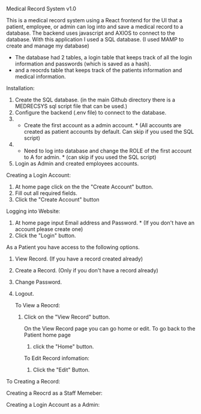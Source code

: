 Medical Record System v1.0

This is a medical record system using a React frontend for the UI that a patient, employee, or admin can log into and save a medical record to a database.
The backend uses javascript and AXIOS to connect to the database.
With this application I used a SQL database. (I used MAMP to create and manage my database)
  - The database had 2 tables, a login table that keeps track of all the login information and passwords (which is saved as a hash).
  - and a reocrds table that keeps track of the patients information and medical information.

Installation:
  1. Create the SQL database. (in the main Github directory there is a MEDRECSYS sql script file that can be used.)
  2. Configure the backend (.env file) to connect to the database. 
  3. * Create the first account as a admin account. * (All accounts are created as patient accounts by default. Can skip if you used the SQL script)
  4. * Need to log into database and change the ROLE of the first account to A for admin. * (can skip if you used the SQL script)
  5. Login as Admin and created employees accounts.



Creating a Login Account:
 1. At home page click on the the "Create Account" button.
 2. Fill out all required fields.
 3. Click the "Create Account" button

Logging into Website:
  1. At home page input Email address and Password. * (If you don't have an account please create one)
  2. Click the "Login" button.

As a Patient you have access to the following options.
1. View Record. (If you have a record created already)
2. Create a Record. (Only if you don't have a record already)
3. Change Password.
4. Logout.

   To View a Reocrd:
    1. Click on the "View Record" button.
  
       On the View Record page you can go home or edit.
       To go back to the Patient home page
       1. click the "Home" button.
          
       To Edit Record infomation:
         1. Click the "Edit" Button.

  To Creating a Record:


Creating a Reocrd as a Staff Memeber:



Creating a Login Account as a Admin:

